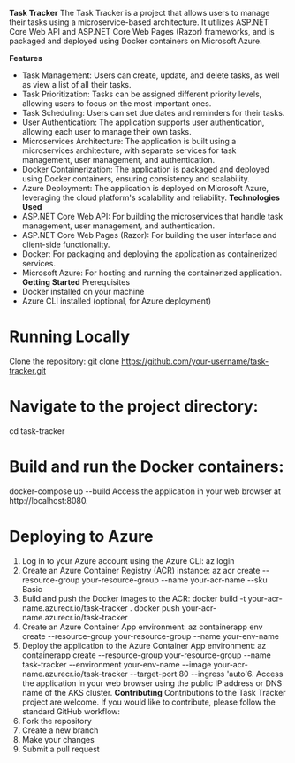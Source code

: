 **Task Tracker**
The Task Tracker is a project that allows users to manage their tasks using a microservice-based architecture. It utilizes ASP.NET Core Web API and ASP.NET Core Web Pages (Razor) frameworks, and is packaged and deployed using Docker containers on Microsoft Azure.

**Features**
+ Task Management: Users can create, update, and delete tasks, as well as view a list of all their tasks.
+ Task Prioritization: Tasks can be assigned different priority levels, allowing users to focus on the most important ones.
+ Task Scheduling: Users can set due dates and reminders for their tasks.
+ User Authentication: The application supports user authentication, allowing each user to manage their own tasks.
+ Microservices Architecture: The application is built using a microservices architecture, with separate services for task management, user management, and authentication.
+ Docker Containerization: The application is packaged and deployed using Docker containers, ensuring consistency and scalability.
+ Azure Deployment: The application is deployed on Microsoft Azure, leveraging the cloud platform's scalability and reliability.
**Technologies Used**
+ ASP.NET Core Web API: For building the microservices that handle task management, user management, and authentication.
+ ASP.NET Core Web Pages (Razor): For building the user interface and client-side functionality.
+ Docker: For packaging and deploying the application as containerized services.
+ Microsoft Azure: For hosting and running the containerized application.
**Getting Started**
Prerequisites
+ Docker installed on your machine
+ Azure CLI installed (optional, for Azure deployment)
# Running Locally
Clone the repository:
git clone https://github.com/your-username/task-tracker.git
# Navigate to the project directory:
cd task-tracker
# Build and run the Docker containers:
docker-compose up --build
Access the application in your web browser at http://localhost:8080.
# Deploying to Azure
1. Log in to your Azure account using the Azure CLI:
az login
2. Create an Azure Container Registry (ACR) instance:
az acr create --resource-group your-resource-group --name your-acr-name --sku Basic
3. Build and push the Docker images to the ACR:
docker build -t your-acr-name.azurecr.io/task-tracker .
docker push your-acr-name.azurecr.io/task-tracker
4. Create an Azure Container App environment:
az containerapp env create --resource-group your-resource-group --name your-env-name
5. Deploy the application to the Azure Container App environment:
az containerapp create --resource-group your-resource-group --name task-tracker --environment your-env-name --image your-acr-name.azurecr.io/task-tracker --target-port 80 --ingress 'auto'6. Access the application in your web browser using the public IP address or DNS name of the AKS cluster.
**Contributing**
Contributions to the Task Tracker project are welcome. If you would like to contribute, please follow the standard GitHub workflow:
1. Fork the repository
2. Create a new branch
3. Make your changes
4. Submit a pull request
